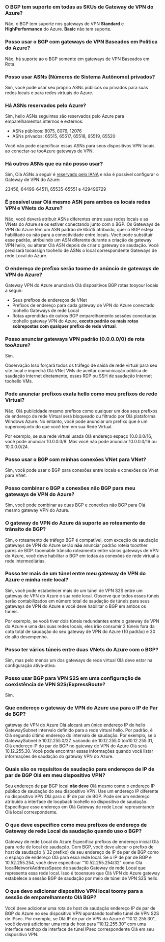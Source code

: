 ### <a name="is-bgp-supported-on-all-azure-vpn-gateway-skus"></a>O BGP tem suporte em todas as SKUs de Gateway de VPN do Azure?
Não, o BGP tem suporte nos gateways de VPN **Standard** e **HighPerformance** do Azure. **Basic** não tem suporte.

### <a name="can-i-use-bgp-with-azure-policy-based-vpn-gateways"></a>Posso usar o BGP com gateways de VPN Baseados em Política do Azure?
Não, há suporte ao o BGP somente em gateways de VPN Baseados em Rota.

### <a name="can-i-use-private-asns-autonomous-system-numbers"></a>Posso usar ASNs (Números de Sistema Autônomo) privados?
Sim, você pode usar seu próprio ASNs públicos ou privados para suas redes locais e para redes virtuais do Azure.

### <a name="are-there-asns-reserved-by-azure"></a>Há ASNs reservados pelo Azure?
Sim, hello ASNs seguintes são reservados pelo Azure para emparelhamentos internos e externos:

* ASNs públicos: 8075, 8076, 12076
* ASNs privados: 65515, 65517, 65518, 65519, 65520

Você não pode especificar essas ASNs para seus dispositivos VPN locais ao conectar-se tooAzure gateways de VPN.

### <a name="are-there-any-other-asns-that-i-cant-use"></a>Há outros ASNs que eu não posso usar?
Sim, Olá ASNs a seguir é [reservado pelo IANA](http://www.iana.org/assignments/iana-as-numbers-special-registry/iana-as-numbers-special-registry.xhtml) e não é possível configurar o Gateway de VPN do Azure:

23456, 64496-64511, 65535-65551 e 429496729

### <a name="can-i-use-hello-same-asn-for-both-on-premises-vpn-networks-and-azure-vnets"></a>É possível usar Olá mesmo ASN para ambos os locais redes VPN e VNets do Azure?
Não, você deverá atribuir ASNs diferentes entre suas redes locais e as VNets do Azure se os estiver conectando junto com o BGP. Os Gateways de VPN do Azure têm um ASN padrão de 65515 atribuído, quer o BGP esteja habilitado ou não para a conectividade entre locais. Você pode substituir esse padrão, atribuindo um ASN diferente durante a criação de gateway VPN hello, ou alterar Olá ASN depois de criar o gateway de saudação. Você precisará tooassign toohello de ASNs o local correspondente Gateways de rede Local do Azure.

### <a name="what-address-prefixes-will-azure-vpn-gateways-advertise-toome"></a>O endereço de prefixo serão toome de anúncio de gateways de VPN do Azure?
Gateway VPN do Azure anunciará Olá dispositivos BGP rotas tooyour locais a seguir:

* Seus prefixos de endereços de VNet
* Prefixos de endereço para cada gateway de VPN do Azure conectado toohello Gateways de rede Local
* Rotas aprendidas de outros BGP emparelhamento sessões conectadas toohello gateway VPN do Azure, **exceto padrão ou mais rotas sobrepostas com qualquer prefixo de rede virtual**.

### <a name="can-i-advertise-default-route-00000-tooazure-vpn-gateways"></a>Posso anunciar gateways VPN padrão (0.0.0.0/0) de rota tooAzure?
Sim.

Observação Isso forçará todos os tráfego de saída de rede virtual para seu site local e impedirá Olá VNet VMs de aceitar comunicação pública de saudação Internet diretamente, esses RDP ou SSH de saudação Internet toohello VMs.

### <a name="can-i-advertise-hello-exact-prefixes-as-my-virtual-network-prefixes"></a>Pode anunciar prefixos exata hello como meu prefixos de rede Virtual?

Não, Olá publicidade mesmo prefixos como qualquer um dos seus prefixos de endereço de rede Virtual será bloqueado ou filtrado por Olá plataforma Windows Azure. No entanto, você pode anunciar um prefixo que é um superconjunto do que você tem em sua Rede Virtual. 

Por exemplo, se sua rede virtual usada Olá endereço espaço 10.0.0.0/16, você pode anunciar 10.0.0.0/8. Mas você não pode anunciar 10.0.0.0/16 ou 10.0.0.0/24.

### <a name="can-i-use-bgp-with-my-vnet-to-vnet-connections"></a>Posso usar o BGP com minhas conexões VNet para VNet?
Sim, você pode usar o BGP para conexões entre locais e conexões de VNet para VNet.

### <a name="can-i-mix-bgp-with-non-bgp-connections-for-my-azure-vpn-gateways"></a>Posso combinar o BGP a conexões não BGP para meu gateways de VPN do Azure?
Sim, você pode combinar as duas BGP e conexões não BGP para Olá mesmo gateway VPN do Azure.

### <a name="does-azure-vpn-gateway-support-bgp-transit-routing"></a>O gateway de VPN do Azure dá suporte ao roteamento de trânsito de BGP?
Sim, o roteamento de tráfego BGP é compatível, com exceção de saudação gateways de VPN do Azure serão **não** anunciar padrão roteia tooother pares de BGP. tooenable trânsito roteamento entre vários gateways de VPN do Azure, você deve habilitar o BGP em todas as conexões de rede virtual a rede intermediárias.

### <a name="can-i-have-more-than-one-tunnel-between-azure-vpn-gateway-and-my-on-premises-network"></a>Posso ter mais de um túnel entre meu gateway de VPN do Azure e minha rede local?
Sim, você pode estabelecer mais de um túnel de VPN S2S entre um gateway de VPN do Azure e sua rede local. Observe que todos esses túneis serão contabilizados em número total de saudação de túneis para seus gateways de VPN do Azure e você deve habilitar o BGP em ambos os túneis.

Por exemplo, se você tiver dois túneis redundantes entre o gateway de VPN do Azure e uma das suas redes locais, eles irão consumir 2 túneis fora da cota total de saudação do seu gateway de VPN do Azure (10 padrão) e 30 de alto desempenho.

### <a name="can-i-have-multiple-tunnels-between-two-azure-vnets-with-bgp"></a>Posso ter vários túneis entre duas VNets do Azure com o BGP?
Sim, mas pelo menos um dos gateways de rede virtual Olá deve estar na configuração ativa-ativa.

### <a name="can-i-use-bgp-for-s2s-vpn-in-an-expressroutes2s-vpn-co-existence-configuration"></a>Posso usar BGP para VPN S2S em uma configuração de coexistência de VPN S2S/ExpressRoute?
Sim. 

### <a name="what-address-does-azure-vpn-gateway-use-for-bgp-peer-ip"></a>Que endereço o gateway de VPN do Azure usa para o IP de Par de BGP?
gateway de VPN do Azure Olá alocará um único endereço IP do hello GatewaySubnet intervalo definido para a rede virtual hello. Por padrão, é Olá segundo último endereço do intervalo de saudação. Por exemplo, se o GatewaySubnet é 10.12.255.0/27, variando de 10.12.255.0 too10.12.255.31, Olá endereço IP do par de BGP no gateway de VPN do Azure Olá será 10.12.255.30. Você pode encontrar essas informações quando você listar informações de saudação do gateway VPN do Azure.

### <a name="what-are-hello-requirements-for-hello-bgp-peer-ip-addresses-on-my-vpn-device"></a>Quais são os requisitos de saudação para endereços de IP de par de BGP Olá em meu dispositivo VPN?
Seu endereço de par BGP local **não deve** Olá mesmo como o endereço IP público de saudação do seu dispositivo VPN. Use um endereço IP diferente no dispositivo VPN Olá para o IP de par de BGP. Pode ser um endereço atribuído a interface de loopback toohello no dispositivo de saudação. Especifique esse endereço em Olá Gateway de rede Local representando Olá local correspondente.

### <a name="what-should-i-specify-as-my-address-prefixes-for-hello-local-network-gateway-when-i-use-bgp"></a>O que deve especifico como meu prefixos de endereço de Gateway de rede Local da saudação quando uso o BGP?
Gateway de rede Local do Azure Especifica prefixos de endereço inicial Olá para rede de local de saudação. Com BGP, você deve alocar o prefixo de host da saudação (/ 32 prefixo) de seu endereço de IP de par de BGP como o espaço de endereço Olá para essa rede local. Se o IP de par de BGP é 10.52.255.254, você deve especificar "10.52.255.254/32" como Olá localNetworkAddressSpace de saudação Gateway de rede Local que representa essa rede local. Isso é tooensure que Olá VPN do Azure gateway estabelece a sessão BGP de saudação por meio de túnel de VPN S2S hello.

### <a name="what-should-i-add-toomy-on-premises-vpn-device-for-hello-bgp-peering-session"></a>O que devo adicionar dispositivo VPN local toomy para a sessão de emparelhamento Olá BGP?
Você deve adicionar uma rota de host de saudação endereço IP de par de BGP do Azure no seu dispositivo VPN apontando toohello túnel de VPN S2S de IPsec. Por exemplo, se Olá IP de par de VPN do Azure é "10.12.255.30", você deverá adicionar uma rota de host para "10.12.255.30" com uma interface nexthop da interface de túnel IPsec correspondente Olá em seu dispositivo VPN.

